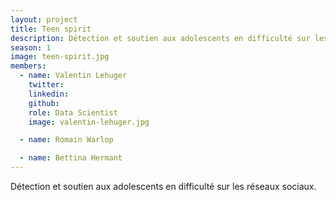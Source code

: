 ```yaml
---
layout: project
title: Teen spirit
description: Détection et soutien aux adolescents en difficulté sur les réseaux sociaux.
season: 1
image: teen-spirit.jpg
members:
  - name: Valentin Lehuger
    twitter:
    linkedin:
    github:
    role: Data Scientist
    image: valentin-lehuger.jpg

  - name: Romain Warlop

  - name: Bettina Hermant
---
```


Détection et soutien aux adolescents en difficulté sur les réseaux sociaux.
